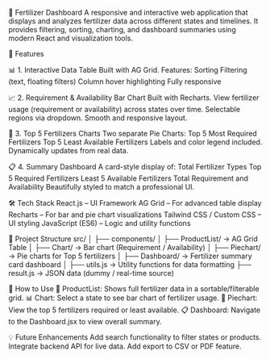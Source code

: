 🌿 Fertilizer Dashboard
A responsive and interactive web application that displays and analyzes fertilizer data across different states and timelines. It provides filtering, sorting, charting, and dashboard summaries using modern React and visualization tools.

🚀 Features

📊 1. Interactive Data Table
Built with AG Grid.
Features:
Sorting
Filtering (text, floating filters)
Column hover highlighting
Fully responsive

📈 2. Requirement & Availability Bar Chart
Built with Recharts.
View fertilizer usage (requirement or availability) across states over time.
Selectable regions via dropdown.
Smooth and responsive layout.

🥧 3. Top 5 Fertilizers Charts
Two separate Pie Charts:
Top 5 Most Required Fertilizers
Top 5 Least Available Fertilizers
Labels and color legend included.
Dynamically updates from real data.

📋 4. Summary Dashboard
A card-style display of:
Total Fertilizer Types
Top 5 Required Fertilizers
Least 5 Available Fertilizers
Total Requirement and Availability
Beautifully styled to match a professional UI.

🛠️ Tech Stack
React.js – UI Framework
AG Grid – For advanced table display
Recharts – For bar and pie chart visualizations
Tailwind CSS / Custom CSS – UI styling
JavaScript (ES6) – Logic and utility functions

📂 Project Structure
src/
│
├── components/
│   ├── ProductList/          → AG Grid Table
│   ├── Chart/                → Bar chart (Requirement / Availability)
│   ├── Piechart/             → Pie charts for Top 5 fertilizers
│   ├── Dashboard/            → Fertilizer summary card dashboard
│
├── utils.js                  → Utility functions for data formatting
├── result.js                 → JSON data (dummy / real-time source)

🧩 How to Use
📁 ProductList: Shows full fertilizer data in a sortable/filterable grid.
📊 Chart: Select a state to see bar chart of fertilizer usage.
🥧 Piechart: View the top 5 fertilizers required or least available.
📋 Dashboard: Navigate to the Dashboard.jsx to view overall summary.

💡 Future Enhancements
Add search functionality to filter states or products.
Integrate backend API for live data.
Add export to CSV or PDF feature.
